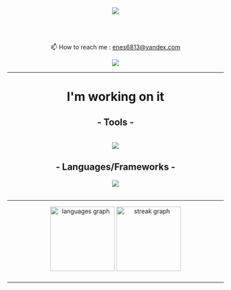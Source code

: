 
<h1 align="center">
    <img src="https://readme-typing-svg.herokuapp.com/?font=Righteous&size=35&center=true&vCenter=true&width=500&height=70&duration=4000&lines=Hi+There!+👋;+I'm+Enes!;" />
</h1>



<br/>

<div align="center">

<br>📫 How to reach me : enes6813@yandex.com


 </div>
 
<div align="center"> 
  </a>
  <a href="https://www.linkedin.com/in/enes-kal%C4%B1n/" target="_blank">
    <img src="https://skillicons.dev/icons?i=linkedin" /> 
  </a>
  
  </a>
</div>

 <hr/>
<h1 align="center"> I'm working on it </h1>
<h2 align="center"> -  Tools - </h2>
<br/>
<div align="center">
    <img src="https://skillicons.dev/icons?i=ps,ae,anaconda,vscode,idea,visualstudio,git,linux,kali,npm,figma" /><br>

</div>
<h2 align="center"> -  Languages/Frameworks - </h2>
<div align="center">
	<a href="https://skillicons.dev">
    <img src="https://skillicons.dev/icons?i=c,java,js,css,html,go,react,tailwind,bootstrap" />
  </a>

</div>

<br/>
<hr/>

<div align="center">
  <img src="https://github-readme-stats.vercel.app/api/top-langs?username=Eneskalin&locale=en&hide_title=false&layout=compact&card_width=320&langs_count=5&theme=react&hide_border=false&order=2" height="150" alt="languages graph"  />
  <img src="https://streak-stats.demolab.com?user=Eneskalin&locale=en&mode=daily&theme=react&hide_border=false&border_radius=5&order=3" height="150" alt="streak graph"  />
</div>

###



###
</div>






###

<hr/>


